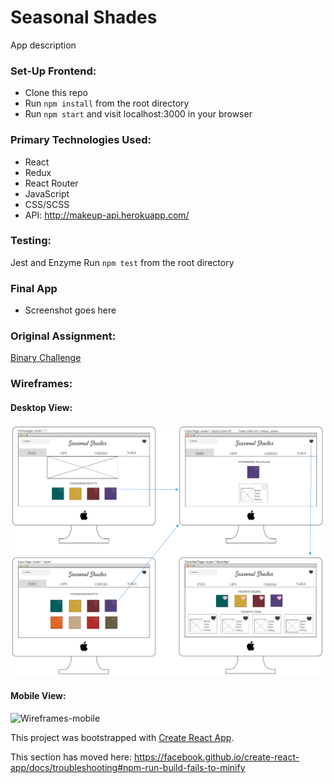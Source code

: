 # Seasonal Shades

App description

### Set-Up Frontend:
- Clone this repo
- Run `npm install` from the root directory  
- Run `npm start` and visit localhost:3000 in your browser  

### Primary Technologies Used:
* React
* Redux
* React Router
* JavaScript
* CSS/SCSS
* API: http://makeup-api.herokuapp.com/

### Testing:
Jest and Enzyme
Run `npm test` from the root directory  

### Final App
- Screenshot goes here

### Original Assignment: 
[Binary Challenge](http://frontend.turing.io/projects/binary-challenge.html)  

### Wireframes:
#### Desktop View:
![Wireframes-desktop](ss-desktop-wireframes.png)
#### Mobile View:
![Wireframes-mobile](ss-mobile-wireframes4.png)

This project was bootstrapped with [Create React App](https://github.com/facebook/create-react-app).

This section has moved here: https://facebook.github.io/create-react-app/docs/troubleshooting#npm-run-build-fails-to-minify
